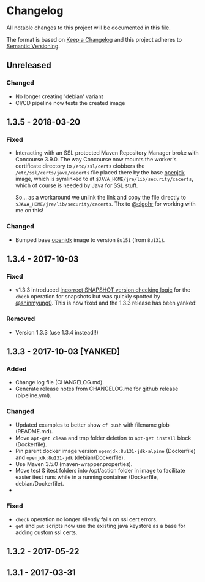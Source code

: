 # Changelog
All notable changes to this project will be documented in this file.

The format is based on [Keep a Changelog](http://keepachangelog.com/en/1.0.0/)
and this project adheres to [Semantic Versioning](http://semver.org/spec/v2.0.0.html).

## Unreleased
### Changed
- No longer creating 'debian' variant
- CI/CD pipeline now tests the created image

## 1.3.5 - 2018-03-20
### Fixed
- Interacting with an SSL protected Maven Repository Manager broke with Concourse 3.9.0. The way Concourse now mounts the worker's certificate directory to `/etc/ssl/certs` clobbers the `/etc/ssl/certs/java/cacerts` file placed there by the base [openjdk](https://hub.docker.com/_/openjdk/) image, which is symlinked to at `$JAVA_HOME/jre/lib/security/cacerts`, which of course is needed by Java for SSL stuff.

  So... as a workaround we unlink the link and copy the file directly to `$JAVA_HOME/jre/lib/security/cacerts`. Thx to [@elgohr](https://github.com/elgohr) for working with me on this!

### Changed
- Bumped base [openjdk](https://hub.docker.com/_/openjdk/) image to version `8u151` (from `8u131`).

## 1.3.4 - 2017-10-03
### Fixed
- v1.3.3 introduced [Incorrect SNAPSHOT version checking logic](https://github.com/patrickcrocker/maven-resource/issues/12) for the `check` operation for snapshots but was quickly spotted by [@shinmyung0](https://github.com/shinmyung0). This is now fixed and the 1.3.3 release has been yanked!

### Removed
- Version 1.3.3 (use 1.3.4 instead!!)

## 1.3.3 - 2017-10-03 [YANKED]
### Added
- Change log file (CHANGELOG.md).
- Generate release notes from CHANGELOG.me for github release (pipeline.yml).

### Changed
- Updated examples to better show `cf push` with filename glob (README.md).
- Move `apt-get clean` and tmp folder deletion to `apt-get install` block (Dockerfile).
- Pin parent docker image version `openjdk:8u131-jdk-alpine` (Dockerfile) and `openjdk:8u131-jdk` (debian/Dockerfile).
- Use Maven 3.5.0 (maven-wrapper.properties).
- Move test & itest folders into /opt/action folder in image to facilitate easier itest runs while in a running container (Dockerfile, debian/Dockerfile).
-

### Fixed
- `check` operation no longer silently fails on ssl cert errors.
- `get` and `put` scripts now use the existing java keystore as a base for adding custom ssl certs.

## 1.3.2 - 2017-05-22

## 1.3.1 - 2017-03-31
